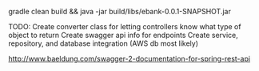 gradle clean build && java -jar build/libs/ebank-0.0.1-SNAPSHOT.jar

TODO:
Create converter class for letting controllers know what type of object to return
Create swagger api info for endpoints
Create service, repository, and database integration (AWS db most likely)



http://www.baeldung.com/swagger-2-documentation-for-spring-rest-api


